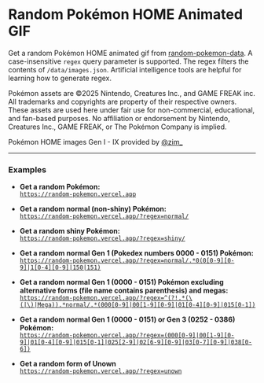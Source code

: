 # Random Pokémon HOME Animated GIF

Get a random Pokémon HOME animated gif from [random-pokemon-data](https://github.com/Ebola16/random-pokemon-data). A case-insensitive `regex` query parameter is supported. The regex filters the contents of `/data/images.json`. Artificial intelligence tools are helpful for learning how to generate regex.

Pokémon assets are ©2025 Nintendo, Creatures Inc., and GAME FREAK inc.
All trademarks and copyrights are property of their respective owners.
These assets are used here under fair use for non-commercial, educational, and fan-based purposes.
No affiliation or endorsement by Nintendo, Creatures Inc., GAME FREAK, or The Pokémon Company is implied.

Pokémon HOME images Gen I - IX provided by [@zim_](https://x.com/zim_)

---

### Examples

- **Get a random Pokémon:**  
  [`https://random-pokemon.vercel.app`](https://random-pokemon.vercel.app)

- **Get a random normal (non-shiny) Pokémon:**  
  [`https://random-pokemon.vercel.app/?regex=normal/`](https://random-pokemon.vercel.app/?regex=normal/)

- **Get a random shiny Pokémon:**  
  [`https://random-pokemon.vercel.app/?regex=shiny/`](https://random-pokemon.vercel.app/?regex=shiny/)

- **Get a random normal Gen 1 (Pokedex numbers 0000 - 0151) Pokémon:**  
  [`https://random-pokemon.vercel.app/?regex=normal/.*0(0[0-9][0-9]|1[0-4][0-9]|150|151)`](https://random-pokemon.vercel.app/?regex=normal/.*0(0[0-9][0-9]|1[0-4][0-9]|150|151))

- **Get a random normal Gen 1 (0000 - 0151) Pokémon excluding alternative forms (file name contains parenthesis) and megas:**  
  [`https://random-pokemon.vercel.app/?regex=^(?!.*(\(|\)|Mega)).*normal/.*(000[0-9]|00[1-9][0-9]|01[0-4][0-9]|015[0-1])`](https://random-pokemon.vercel.app/?regex=%5E%28%3F%21.%2A%28%5C%28%7C%5C%29%7CMega%29%29.%2Anormal%2F.%2A%28000%5B0-9%5D%7C00%5B1-9%5D%5B0-9%5D%7C01%5B0-4%5D%5B0-9%5D%7C015%5B0-1%5D%29)

- **Get a random normal Gen 1 (0000 - 0151) or Gen 3 (0252 - 0386) Pokémon:**  
  [`https://random-pokemon.vercel.app/?regex=(000[0-9]|00[1-9][0-9]|01[0-4][0-9]|015[0-1]|025[2-9]|02[6-9][0-9]|03[0-7][0-9]|038[0-6])`](https://random-pokemon.vercel.app/?regex=(000[0-9]|00[1-9][0-9]|01[0-4][0-9]|015[0-1]|025[2-9]|02[6-9][0-9]|03[0-7][0-9]|038[0-6]))

- **Get a random form of Unown**  
  [`https://random-pokemon.vercel.app/?regex=unown`](https://random-pokemon.vercel.app/?regex=unown)